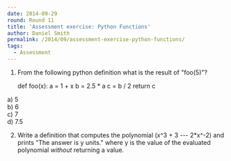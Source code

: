 ```yaml
---
date: 2014-09-29
round: Round 11
title: 'Assessment exercise: Python Functions'
author: Daniel Smith
permalink: /2014/09/assessment-exercise-python-functions/
tags:
  - Assessment
---
```

1) From the following python definition what is the result of "foo(5)"?

     def foo(x):
         a = 1 + x
         b = 2.5 * a
         c = b / 2
         return c
    

a) 5  
b) 6  
c) 7  
d) 7.5

2) Write a definition that computes the polynomial (x^3 + 3 --- 2*x^-2) and prints "The answer is y units." where y is the value of the evaluated polynomial *without* returning a value.
